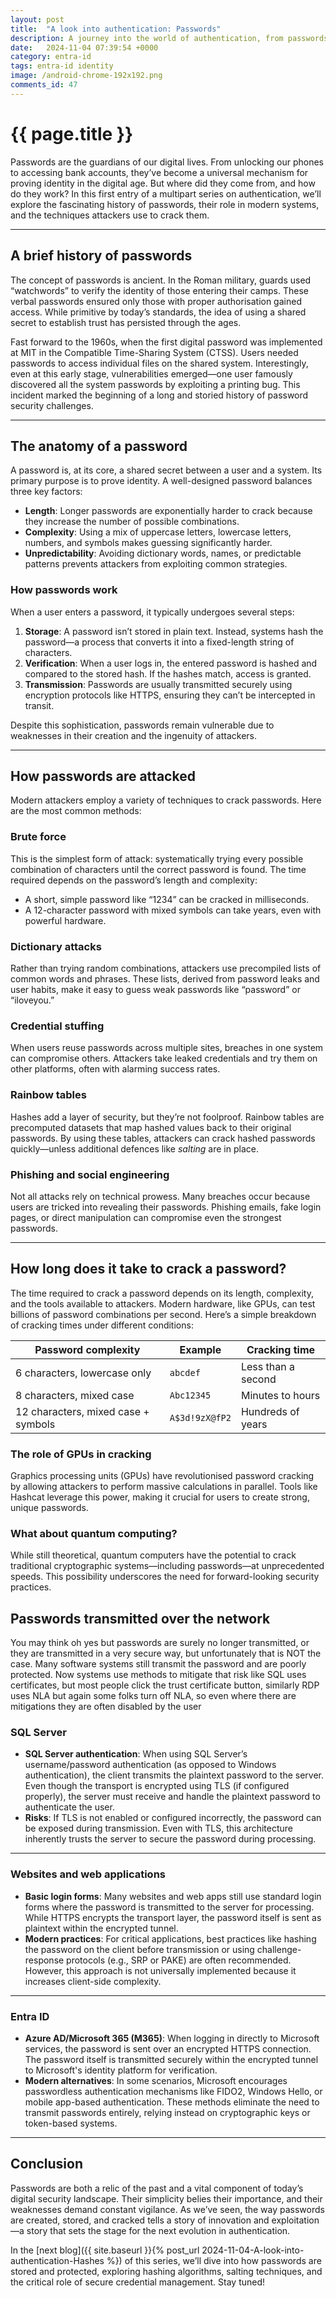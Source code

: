 ```yaml
---
layout: post
title:  "A look into authentication: Passwords"
description: A journey into the world of authentication, from passwords, hashes, credentials, protocols, MFA, through to passwordless
date:   2024-11-04 07:39:54 +0000
category: entra-id
tags: entra-id identity
image: /android-chrome-192x192.png
comments_id: 47
---
```

<h1>{{ page.title }}</h1>

Passwords are the guardians of our digital lives. From unlocking our phones to accessing bank accounts, they’ve become a universal mechanism for proving identity in the digital age. But where did they come from, and how do they work? In this first entry of a multipart series on authentication, we’ll explore the fascinating history of passwords, their role in modern systems, and the techniques attackers use to crack them.

---

## A brief history of passwords

The concept of passwords is ancient. In the Roman military, guards used “watchwords” to verify the identity of those entering their camps. These verbal passwords ensured only those with proper authorisation gained access. While primitive by today’s standards, the idea of using a shared secret to establish trust has persisted through the ages.

Fast forward to the 1960s, when the first digital password was implemented at MIT in the Compatible Time-Sharing System (CTSS). Users needed passwords to access individual files on the shared system. Interestingly, even at this early stage, vulnerabilities emerged—one user famously discovered all the system passwords by exploiting a printing bug. This incident marked the beginning of a long and storied history of password security challenges.

---

## The anatomy of a password

A password is, at its core, a shared secret between a user and a system. Its primary purpose is to prove identity. A well-designed password balances three key factors:

- **Length**: Longer passwords are exponentially harder to crack because they increase the number of possible combinations.
- **Complexity**: Using a mix of uppercase letters, lowercase letters, numbers, and symbols makes guessing significantly harder.
- **Unpredictability**: Avoiding dictionary words, names, or predictable patterns prevents attackers from exploiting common strategies.

### How passwords work

When a user enters a password, it typically undergoes several steps:
1. **Storage**: A password isn’t stored in plain text. Instead, systems hash the password—a process that converts it into a fixed-length string of characters.
2. **Verification**: When a user logs in, the entered password is hashed and compared to the stored hash. If the hashes match, access is granted.
3. **Transmission**: Passwords are usually transmitted securely using encryption protocols like HTTPS, ensuring they can’t be intercepted in transit.

Despite this sophistication, passwords remain vulnerable due to weaknesses in their creation and the ingenuity of attackers.

---

## How passwords are attacked

Modern attackers employ a variety of techniques to crack passwords. Here are the most common methods:

### Brute force

This is the simplest form of attack: systematically trying every possible combination of characters until the correct password is found. The time required depends on the password’s length and complexity:
- A short, simple password like “1234” can be cracked in milliseconds.
- A 12-character password with mixed symbols can take years, even with powerful hardware.

### Dictionary attacks

Rather than trying random combinations, attackers use precompiled lists of common words and phrases. These lists, derived from password leaks and user habits, make it easy to guess weak passwords like “password” or “iloveyou.”

### Credential stuffing

When users reuse passwords across multiple sites, breaches in one system can compromise others. Attackers take leaked credentials and try them on other platforms, often with alarming success rates.

### Rainbow tables

Hashes add a layer of security, but they’re not foolproof. Rainbow tables are precomputed datasets that map hashed values back to their original passwords. By using these tables, attackers can crack hashed passwords quickly—unless additional defences like *salting* are in place.

### Phishing and social engineering

Not all attacks rely on technical prowess. Many breaches occur because users are tricked into revealing their passwords. Phishing emails, fake login pages, or direct manipulation can compromise even the strongest passwords.

---

## How long does it take to crack a password?

The time required to crack a password depends on its length, complexity, and the tools available to attackers. Modern hardware, like GPUs, can test billions of password combinations per second. Here’s a simple breakdown of cracking times under different conditions:

| **Password complexity**         | **Example**     | **Cracking time**           |
|----------------------------------|-----------------|-----------------------------|
| 6 characters, lowercase only     | `abcdef`        | Less than a second          |
| 8 characters, mixed case         | `Abc12345`      | Minutes to hours            |
| 12 characters, mixed case + symbols | `A$3d!9zX@fP2` | Hundreds of years           |

### The role of GPUs in cracking

Graphics processing units (GPUs) have revolutionised password cracking by allowing attackers to perform massive calculations in parallel. Tools like Hashcat leverage this power, making it crucial for users to create strong, unique passwords.

### What about quantum computing?

While still theoretical, quantum computers have the potential to crack traditional cryptographic systems—including passwords—at unprecedented speeds. This possibility underscores the need for forward-looking security practices.

## Passwords transmitted over the network

You may think oh yes but passwords are surely no longer transmitted, or they are transmitted in a very secure way, but unfortunately that is NOT the case.  Many software systems still transmit the password and are poorly protected.  Now systems use methods to mitigate that risk like SQL uses certificates, but most people click the trust certificate button, similarly RDP uses NLA but again some folks turn off NLA, so even where there are mitigations they are often disabled by the user

### SQL Server

- **SQL Server authentication**: When using SQL Server’s username/password authentication (as opposed to Windows authentication), the client transmits the plaintext password to the server. Even though the transport is encrypted using TLS (if configured properly), the server must receive and handle the plaintext password to authenticate the user.
- **Risks**: If TLS is not enabled or configured incorrectly, the password can be exposed during transmission. Even with TLS, this architecture inherently trusts the server to secure the password during processing.

---

### Websites and web applications

- **Basic login forms**: Many websites and web apps still use standard login forms where the password is transmitted to the server for processing. While HTTPS encrypts the transport layer, the password itself is sent as plaintext within the encrypted tunnel.
- **Modern practices**: For critical applications, best practices like hashing the password on the client before transmission or using challenge-response protocols (e.g., SRP or PAKE) are often recommended. However, this approach is not universally implemented because it increases client-side complexity.

---

### Entra ID

- **Azure AD/Microsoft 365 (M365)**: When logging in directly to Microsoft services, the password is sent over an encrypted HTTPS connection. The password itself is transmitted securely within the encrypted tunnel to Microsoft's identity platform for verification.
- **Modern alternatives**: In some scenarios, Microsoft encourages passwordless authentication mechanisms like FIDO2, Windows Hello, or mobile app-based authentication. These methods eliminate the need to transmit passwords entirely, relying instead on cryptographic keys or token-based systems.

---

## Conclusion

Passwords are both a relic of the past and a vital component of today’s digital security landscape. Their simplicity belies their importance, and their weaknesses demand constant vigilance. As we’ve seen, the way passwords are created, stored, and cracked tells a story of innovation and exploitation—a story that sets the stage for the next evolution in authentication.

In the [next blog]({{ site.baseurl }}{% post_url 2024-11-04-A-look-into-authentication-Hashes %}) of this series, we’ll dive into how passwords are stored and protected, exploring hashing algorithms, salting techniques, and the critical role of secure credential management. Stay tuned!
